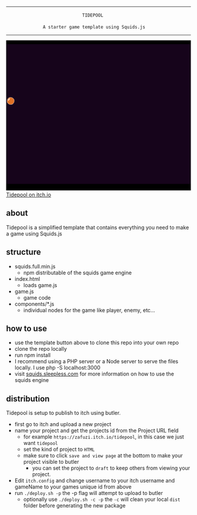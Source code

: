 _______________________________________________________________________________

  
                                 TIDEPOOL

                  A starter game template using Squids.js 

_______________________________________________________________________________

![Screenshot of Tidepool](readme_screenshot.png)
[Tidepool on itch.io](https://zafuzi.itch.io/tidepool)

## about
Tidepool is a simplified template that contains everything you need to make a game using Squids.js

## structure
 - squids.full.min.js
   - npm distributable of the squids game engine
 - index.html
   - loads game.js
 - game.js
   - game code
 - components/*.js
   - individual nodes for the game like player, enemy, etc...

## how to use
 - use the template button above to clone this repo into your own repo
 - clone the repo locally
 - run npm install
 - I recommend using a PHP server or a Node server to serve the files locally. I use php -S localhost:3000
 - visit [squids.sleepless.com](https://squids.sleepless.com) for more information on how to use the squids engine

## distribution
Tidepool is setup to publish to itch using butler.

- first go to itch and upload a new project
- name your project and get the projects id from the Project URL field
  - for example `https://zafuzi.itch.io/tidepool`, in this case we just want `tidepool`
  - set the kind of project to `HTML`
  - make sure to click `save and view page` at the bottom to make your project visible to butler
    - you can set the project to `draft` to keep others from viewing your project.
- Edit `itch.config` and change username to your itch username and gameName to your games unique id from above
- run `./deploy.sh -p` the -p flag will attempt to upload to butler
  - optionally use `./deploy.sh -c -p` the `-c` will clean your local `dist` folder before generating the new package
